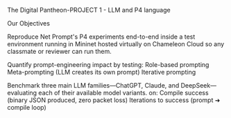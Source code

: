 The Digital Pantheon-PROJECT 1 - LLM and P4 language

Our Objectives

Reproduce Net Prompt's P4 experiments end-to-end inside a test environment running in Mininet hosted virtually on Chameleon Cloud  so any classmate or reviewer can run them.


Quantify prompt-engineering impact by testing:
Role-based prompting
Meta-prompting (LLM creates its own prompt)
Iterative prompting


Benchmark three main LLM families—ChatGPT, Claude, and DeepSeek—evaluating each of their available model variants. on:
Compile success (binary JSON produced, zero packet loss)
Iterations to success (prompt ➜ compile loop)

